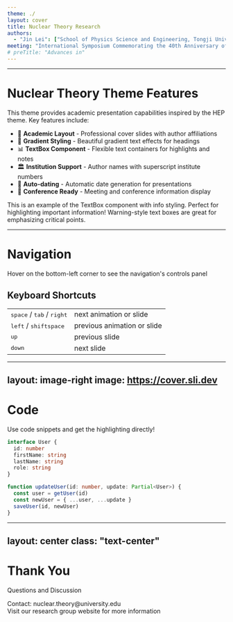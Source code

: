 ```yaml
---
theme: ./
layout: cover
title: Nuclear Theory Research
authors: 
  - "Jin Lei": ["School of Physics Science and Engineering, Tongji University, Shanghai 200092, China."]
meeting: "International Symposium Commemorating the 40th Anniversary of the Halo Nuclei (HALO-40) will be held in Beijing on October 12–18, 2025."
# preTitle: "Advances in"
---
```




---

# Nuclear Theory Theme Features

This theme provides academic presentation capabilities inspired by the HEP theme. Key features include:

- 🔬 **Academic Layout** - Professional cover slides with author affiliations
- 🎨 **Gradient Styling** - Beautiful gradient text effects for headings
- 📊 **TextBox Component** - Flexible text containers for highlights and notes
- 🏛️ **Institution Support** - Author names with superscript institute numbers
- 📅 **Auto-dating** - Automatic date generation for presentations
- 🎯 **Conference Ready** - Meeting and conference information display

<TextBox type="info">
This is an example of the TextBox component with info styling. Perfect for highlighting important information!
</TextBox>

<TextBox type="warning">
Warning-style text boxes are great for emphasizing critical points.
</TextBox>

---

# Navigation

Hover on the bottom-left corner to see the navigation's controls panel

## Keyboard Shortcuts

|     |     |
| --- | --- |
| <kbd>space</kbd> / <kbd>tab</kbd> / <kbd>right</kbd> | next animation or slide |
| <kbd>left</kbd>  / <kbd>shift</kbd><kbd>space</kbd> | previous animation or slide |
| <kbd>up</kbd> | previous slide |
| <kbd>down</kbd> | next slide |

---
layout: image-right
image: https://cover.sli.dev
---

# Code

Use code snippets and get the highlighting directly!

```ts
interface User {
  id: number
  firstName: string
  lastName: string
  role: string
}

function updateUser(id: number, update: Partial<User>) {
  const user = getUser(id)
  const newUser = { ...user, ...update }
  saveUser(id, newUser)
}
```

---
layout: center
class: "text-center"
---

# <span class="gradient-text">Thank You</span>

Questions and Discussion

<TextBox type="default">
<div class="text-center">
Contact: nuclear.theory@university.edu<br>
Visit our research group website for more information
</div>
</TextBox>
